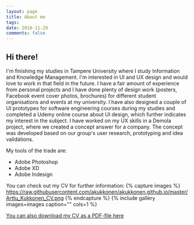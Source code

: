 ```yaml
---
layout: page
title: About me
tags:   
date: 2018-11-29
comments: false
---
```


## Hi there!

I'm finishing my studies in Tampere University where I study Information and Knowledge Management. I'm interested in UI and UX design and would love to work in that field in the future. I have a fair amount of experience from personal projects and I have done plenty of design work (posters, Facebook event cover photos, brochures) for different student organisations and events at my university. I have also designed a couple of UI prototypes for software engineering  courses during my studies and completed a Udemy online course about UI design, which further indicates my interest in the subject. I have worked on my UX skills in a Demola project, where we created a concept answer for a company. The concept was developed based on our group's user research, prototyping and idea validations.

My tools of the trade are:
* Adobe Photoshop
* Adobe XD
* Adobe Indesign

You can check out my CV for further information:
{% capture images %}
	https://raw.githubusercontent.com/akukkonen/akukkonen.github.io/master/Arttu_Kukkonen_CV.png
{% endcapture %}
{% include gallery images=images caption="" cols=1 %}   

[You can also download my CV as a PDF-file here](https://raw.githubusercontent.com/akukkonen/akukkonen.github.io/master/Arttu_Kukkonen_CV.pdf)
